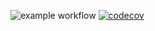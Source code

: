 ![example workflow](https://github.com/cisnux-seed/auth-api/actions/workflows/ci.yml/badge.svg)
[![codecov](https://codecov.io/gh/cisnux-seed/auth-api/branch/master/graph/badge.svg?token=3CB1Q6D1QK)](https://codecov.io/gh/cisnux-seed/auth-api)
